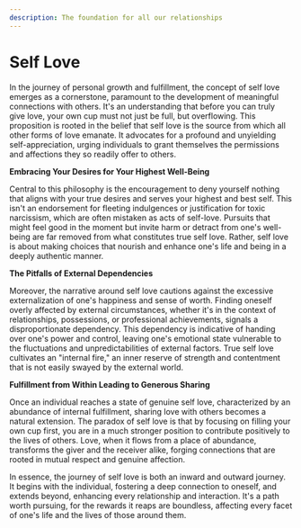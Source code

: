 ```yaml
---
description: The foundation for all our relationships
---
```


# Self Love

In the journey of personal growth and fulfillment, the concept of self love emerges as a cornerstone, paramount to the development of meaningful connections with others. It's an understanding that before you can truly give love, your own cup must not just be full, but overflowing. This proposition is rooted in the belief that self love is the source from which all other forms of love emanate. It advocates for a profound and unyielding self-appreciation, urging individuals to grant themselves the permissions and affections they so readily offer to others.

**Embracing Your Desires for Your Highest Well-Being**

Central to this philosophy is the encouragement to deny yourself nothing that aligns with your true desires and serves your highest and best self. This isn't an endorsement for fleeting indulgences or justification for toxic narcissism, which are often mistaken as acts of self-love. Pursuits that might feel good in the moment but invite harm or detract from one's well-being are far removed from what constitutes true self love. Rather, self love is about making choices that nourish and enhance one's life and being in a deeply authentic manner.

**The Pitfalls of External Dependencies**

Moreover, the narrative around self love cautions against the excessive externalization of one's happiness and sense of worth. Finding oneself overly affected by external circumstances, whether it's in the context of relationships, possessions, or professional achievements, signals a disproportionate dependency. This dependency is indicative of handing over one's power and control, leaving one's emotional state vulnerable to the fluctuations and unpredictabilities of external factors. True self love cultivates an "internal fire," an inner reserve of strength and contentment that is not easily swayed by the external world.

**Fulfillment from Within Leading to Generous Sharing**

Once an individual reaches a state of genuine self love, characterized by an abundance of internal fulfillment, sharing love with others becomes a natural extension. The paradox of self love is that by focusing on filling your own cup first, you are in a much stronger position to contribute positively to the lives of others. Love, when it flows from a place of abundance, transforms the giver and the receiver alike, forging connections that are rooted in mutual respect and genuine affection.

In essence, the journey of self love is both an inward and outward journey. It begins with the individual, fostering a deep connection to oneself, and extends beyond, enhancing every relationship and interaction. It's a path worth pursuing, for the rewards it reaps are boundless, affecting every facet of one's life and the lives of those around them.






